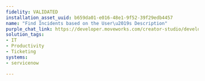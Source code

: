 ```yaml
---
fidelity: VALIDATED
installation_asset_uuid: b659da01-e016-48e1-9f52-39f29edb4457
name: "Find Incidents based on the User\u2019s Description"
purple_chat_link: https://developer.moveworks.com/creator-studio/developer-tools/purple-chat/?conversation=%7B%22messages%22%3A%5B%7B%22parts%22%3A%5B%7B%22richText%22%3A%22Hey+find+me+incidents+similar+to+a+user+unable+to+connect+to+the+company+VPN%22%7D%5D%2C%22role%22%3A%22user%22%7D%2C%7B%22parts%22%3A%5B%7B%22richText%22%3A%22Okay%2C+I+found+a+few+similar+incidents+in+%3Cb%3EServiceNow%3C%2Fb%3E.+I+can+search+for+incidents+from+a+specific+date+as+well.+From+when+would+you+like+to+search%3F%22%7D%5D%2C%22role%22%3A%22assistant%22%7D%2C%7B%22parts%22%3A%5B%7B%22richText%22%3A%22%3Cp%3ESince+last+week%3C%2Fp%3E%22%7D%5D%2C%22role%22%3A%22user%22%7D%2C%7B%22parts%22%3A%5B%7B%22richText%22%3A%22Okay%2C+here+are+the+top+3+matches+from+the+last+week%3A%22%7D%2C%7B%22richText%22%3A%22%3Cb%3EINC0010023%3A%3C%2Fb%3E+User+in+Finance+department+unable+to+connect+to+VPN+after+recent+network+update.+Raised+by%3A+John+Doe%22%7D%2C%7B%22richText%22%3A%22%3Cb%3EINC0010112%3A%3C%2Fb%3E+Multiple+users+reporting+VPN+connectivity+issues+following+a+patch+deployment.+Raised+by%3A+Alice+Smith%22%7D%2C%7B%22richText%22%3A%22%3Cb%3EINC0010221%3A%3C%2Fb%3E+User+unable+to+connect+to+company+VPN+after+password+reset.+Requires+assistance.+Raised+by%3A+Bob+Johnson%22%7D%5D%2C%22role%22%3A%22assistant%22%7D%5D%7D
solution_tags:
- IT
- Productivity
- Ticketing
systems:
- servicenow

---
```

